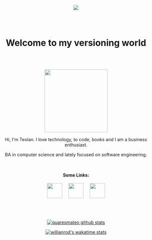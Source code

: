 <p align="center">
  <img src="https://trello-attachments.s3.amazonaws.com/5e512004ffea94545b88f3a6/5fa7329a30b9a61a81a185bc/b7a13a19f1051342059f53d6ec22c6fb/background.png" >
</p>

<br>
<br>

<h1 align="center" > Welcome to my versioning world </h1>

<br>
<br>

<p align="center">
  <img align="center" height="200px" src="https://trello-attachments.s3.amazonaws.com/5e512004ffea94545b88f3a6/5fa7329a30b9a61a81a185bc/dfc59421623820be3c48c0ad9f88fe2f/teo-ola.png" >
</p>

<p align="center" >
  Hi, I'm Teoian. I love technology, to code, books and I am a business enthusiast.
</p>
<p align="center">
BA in computer science and lately focused on software engineering.</p>
<br>
<br>

<div align="center">
  <b>Some Links:</b>
  <br>
  <br>
  <a href="https://www.linkedin.com/in/teoian-quaresma-2b909b142/"><img height="48px" src="https://trello-attachments.s3.amazonaws.com/5e512004ffea94545b88f3a6/5fa7329a30b9a61a81a185bc/2820796f976e5b5c0f00837ee65bdc4b/linkedin.png" ></a> 
  &nbsp;
  &nbsp;
  <a href="https://instagram.com/teoian.dev"><img height="48px" src="https://trello-attachments.s3.amazonaws.com/5e512004ffea94545b88f3a6/5fa7329a30b9a61a81a185bc/9854e646c73811d049e5a488ec2c991c/instagram.png" ></a>
  &nbsp;
  &nbsp;
  <a href="https://twitter.com/quaresmateo"><img height="48px" src="https://trello-attachments.s3.amazonaws.com/5e512004ffea94545b88f3a6/5fa7329a30b9a61a81a185bc/fb7efc65f30e3fc1c492aedaf0f85497/twitter.png" ></a> 
  <br><br>
</div>

<br>
<br>

<div align="center">

  [![quaresmateo github stats](https://github-readme-stats.vercel.app/api?username=quaresmateo&show_icons=true&theme=tokyonight)](https://github.com/anuraghazra/github-readme-stats)

  [![willianrod's wakatime stats](https://github-readme-stats.vercel.app/api/wakatime?username=quaresmateo&layout=compact&theme=tokyonight)](https://github.com/anuraghazra/github-readme-stats)

</div>

